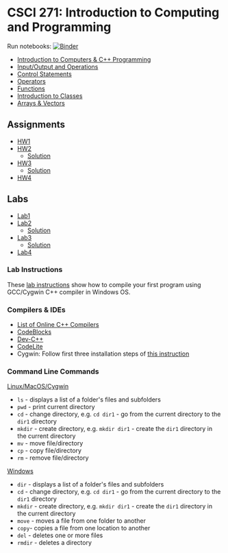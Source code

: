 # CSCI 271: Introduction to Computing and Programming

Run notebooks: [![Binder](https://mybinder.org/badge.svg)](https://mybinder.org/v2/gh/wildart/CSCI271/master?filepath=notebooks)

- [Introduction to Computers & C++ Programming](https://nbviewer.jupyter.org/github/wildart/CSCI271/blob/master/notebooks/Introduction-to-Computers-and-Programming.ipynb)
- [Input/Output and Operations](https://nbviewer.jupyter.org/github/wildart/CSCI271/blob/master/notebooks/Input-Output-and-Operations.ipynb)
- [Control Statements](https://nbviewer.jupyter.org/github/wildart/CSCI271/blob/master/notebooks/Control-Statements.ipynb)
- [Operators](https://nbviewer.jupyter.org/github/wildart/CSCI271/blob/master/notebooks/Operators.ipynb)
- [Functions](docs/Functions.md)
- [Introduction to Classes](docs/Introduction-to-Classes.md)
- [Arrays & Vectors](docs/Arrays.md)

## Assignments

- [HW1](assign/hw01.md)
- [HW2](assign/hw02.md)
  - [Solution](assign/hw02-ans.md)
- [HW3](assign/hw03.md)
  - [Solution](assign/hw03-ans.md)
- [HW4](assign/hw04.md)

## Labs

- [Lab1](assign/lab01.md)
- [Lab2](assign/lab02.md)
  - [Solution](assign/lab02-ans.md)
- [Lab3](assign/lab03.md)
  - [Solution](assign/lab03-ans.md)
- [Lab4](assign/lab04.md)

### Lab Instructions

These [lab instructions](docs/First-lab-instructions.md) show how to compile your first program using GCC/Cygwin C++ compiler in Windows OS.

### Compilers & IDEs

- [List of Online C++ Compilers](https://arnemertz.github.io/online-compilers/)
- [CodeBlocks](http://www.codeblocks.org/)
- [Dev-C++](https://www.bloodshed.net/devcpp.html)
- [CodeLite](https://codelite.org/)
- Cygwin: Follow first three installation steps of [this instruction](https://warwick.ac.uk/fac/sci/moac/people/students/peter_cock/cygwin/)

### Command Line Commands

[Linux/MacOS/Cygwin](https://ss64.com/bash/)

- `ls` - displays a list of a folder's files and subfolders
- `pwd` - print current directory
- `cd` - change directory, e.g. `cd dir1` - go from the current directory to the `dir1` directory
- `mkdir` - create directory, e.g. `mkdir dir1` - create the `dir1` directory in the current directory
- `mv` - move file/directory
- `cp` - copy file/directory
- `rm` - remove file/directory

[Windows](https://ss64.com/nt/)

- `dir` - displays a list of a folder's files and subfolders
- `cd` - change directory, e.g. `cd dir1` - go from the current directory to the `dir1` directory
- `mkdir` - create directory, e.g. `mkdir dir1` - create the `dir1` directory in the current directory
- `move` - moves a file from one folder to another
- `copy`- copies a file from one location to another
- `del` - deletes one or more files
- `rmdir` - deletes a directory

